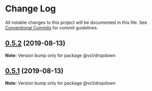 # Change Log

All notable changes to this project will be documented in this file.
See [Conventional Commits](https://conventionalcommits.org) for commit guidelines.

## [0.5.2](https://github.com/vcl/dropdown/compare/v0.5.1...v0.5.2) (2019-08-13)

**Note:** Version bump only for package @vcl/dropdown





## [0.5.1](https://github.com/vcl/dropdown/compare/v0.5.0...v0.5.1) (2019-08-13)

**Note:** Version bump only for package @vcl/dropdown
